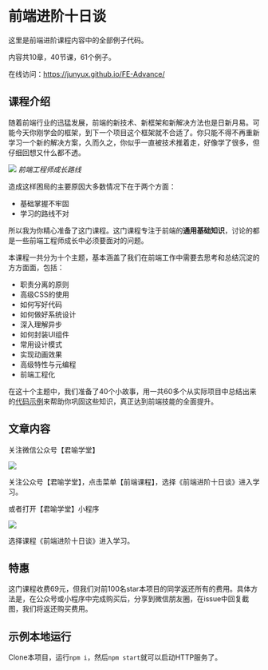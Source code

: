# 前端进阶十日谈

这里是前端进阶课程内容中的全部例子代码。

内容共10章，40节课，61个例子。

在线访问：https://junyux.github.io/FE-Advance/

## 课程介绍

随着前端行业的迅猛发展，前端的新技术、新框架和新解决方法也是日新月易。可能今天你刚学会的框架，到下一个项目这个框架就不合适了。你只能不得不再重新学习一个新的解决方案，久而久之，你似乎一直被技术推着走，好像学了很多，但仔细回想又什么都不透。

![](https://p0.ssl.qhimg.com/t01f9043230105e869a.jpg)
_前端工程师成长路线_

造成这样困局的主要原因大多数情况下在于两个方面：

- 基础掌握不牢固
- 学习的路线不对

所以我为你精心准备了这门课程。这门课程专注于前端的**通用基础知识**，讨论的都是一些前端工程师成长中必须要面对的问题。

本课程一共分为十个主题，基本涵盖了我们在前端工作中需要去思考和总结沉淀的方方面面，包括：

- 职责分离的原则
- 高级CSS的使用
- 如何写好代码
- 如何做好系统设计
- 深入理解异步
- 如何封装UI组件
- 常用设计模式
- 实现动画效果
- 高级特性与元编程
- 前端工程化

在这十个主题中，我们准备了40个小故事，用一共60多个从实际项目中总结出来的[代码示例](https://github.com/junyux/FE-Advance/tree/master/docs)来帮助你巩固这些知识，真正达到前端技能的全面提升。

## 文章内容

关注微信公众号【君喻学堂】

![](https://p5.ssl.qhimg.com/t01ed9b6281de29787f.jpg)

关注公众号【君喻学堂】，点击菜单【前端课程】，选择《前端进阶十日谈》进入学习。

或者打开【君喻学堂】小程序

![](https://p2.ssl.qhimg.com/t01902b5920d8ff3732.jpg)

选择课程《前端进阶十日谈》进入学习。

## 特惠

这门课程收费69元，但我们对前100名star本项目的同学返还所有的费用。具体方法是，在公众号或小程序中完成购买后，分享到微信朋友圈，在issue中回复截图，我们将返还购买费用。

## 示例本地运行

Clone本项目，运行`npm i`，然后`npm start`就可以启动HTTP服务了。


